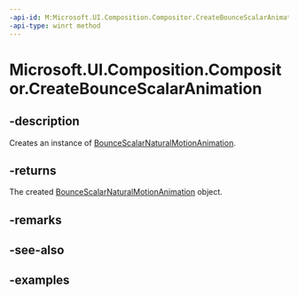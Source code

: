 ```yaml
---
-api-id: M:Microsoft.UI.Composition.Compositor.CreateBounceScalarAnimation
-api-type: winrt method
---
```


<!-- Method syntax.
public BounceScalarNaturalMotionAnimation Compositor.CreateBounceScalarAnimation()
-->

# Microsoft.UI.Composition.Compositor.CreateBounceScalarAnimation

## -description

Creates an instance of [BounceScalarNaturalMotionAnimation](bouncescalarnaturalmotionanimation.md).

## -returns

The created [BounceScalarNaturalMotionAnimation](bouncescalarnaturalmotionanimation.md) object.

## -remarks

## -see-also

## -examples

